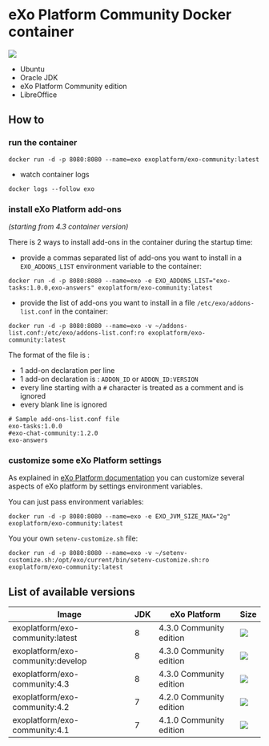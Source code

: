 # eXo Platform Community Docker container
[![](https://badge.imagelayers.io/exoplatform/exo-community:latest.svg)](https://imagelayers.io/?images=exoplatform/exo-community:latest 'Get your own badge on imagelayers.io')
* Ubuntu
* Oracle JDK
* eXo Platform Community edition
* LibreOffice

## How to

### run the container

```
docker run -d -p 8080:8080 --name=exo exoplatform/exo-community:latest
```

* watch container logs

```
docker logs --follow exo
```

### install eXo Platform add-ons

_(starting from 4.3 container version)_

There is 2 ways to install add-ons in the container during the startup time:

* provide a commas separated list of add-ons you want to install in a `EXO_ADDONS_LIST` environment variable to the container:

```
docker run -d -p 8080:8080 --name=exo -e EXO_ADDONS_LIST="exo-tasks:1.0.0,exo-answers" exoplatform/exo-community:latest
```

* provide the list of add-ons you want to install in a file `/etc/exo/addons-list.conf` in the container:

```
docker run -d -p 8080:8080 --name=exo -v ~/addons-list.conf:/etc/exo/addons-list.conf:ro exoplatform/exo-community:latest
```

The format of the file is :
* 1 add-on declaration per line
* 1 add-on declaration is : `ADDON_ID` or `ADDON_ID:VERSION`
* every line starting with a `#` character is treated as a comment and is ignored
* every blank line is ignored

```
# Sample add-ons-list.conf file
exo-tasks:1.0.0
#exo-chat-community:1.2.0
exo-answers
```

### customize some eXo Platform settings

As explained in [eXo Platform documentation](https://www.exoplatform.com/docs/PLF43/PLFAdminGuide.InstallationAndStartup.CustomizingEnvironmentVariables.html) you can customize several aspects of eXo platform by settings environment variables.

You can just pass environment variables:

```
docker run -d -p 8080:8080 --name=exo -e EXO_JVM_SIZE_MAX="2g" exoplatform/exo-community:latest
```

You your own `setenv-customize.sh` file:

```
docker run -d -p 8080:8080 --name=exo -v ~/setenv-customize.sh:/opt/exo/current/bin/setenv-customize.sh:ro exoplatform/exo-community:latest
```


## List of available versions

|    Image                         |  JDK  |   eXo Platform           |  Size
|----------------------------------|-------|--------------------------|----------------
|exoplatform/exo-community:latest  |   8   | 4.3.0 Community edition  |[![](https://badge.imagelayers.io/exoplatform/exo-community:latest.svg)](https://imagelayers.io/?images=exoplatform/exo-community:latest 'Get your own badge on imagelayers.io')
|exoplatform/exo-community:develop |   8   | 4.3.0 Community edition  |[![](https://badge.imagelayers.io/exoplatform/exo-community:develop.svg)](https://imagelayers.io/?images=exoplatform/exo-community:develop 'Get your own badge on imagelayers.io')
|exoplatform/exo-community:4.3     |   8   | 4.3.0 Community edition  |[![](https://badge.imagelayers.io/exoplatform/exo-community:4.3.svg)](https://imagelayers.io/?images=exoplatform/exo-community:4.3 'Get your own badge on imagelayers.io')
|exoplatform/exo-community:4.2     |   7   | 4.2.0 Community edition  |[![](https://badge.imagelayers.io/exoplatform/exo-community:4.2.svg)](https://imagelayers.io/?images=exoplatform/exo-community:4.2 'Get your own badge on imagelayers.io')
|exoplatform/exo-community:4.1     |   7   | 4.1.0 Community edition  |[![](https://badge.imagelayers.io/exoplatform/exo-community:4.1.svg)](https://imagelayers.io/?images=exoplatform/exo-community:4.1 'Get your own badge on imagelayers.io')
